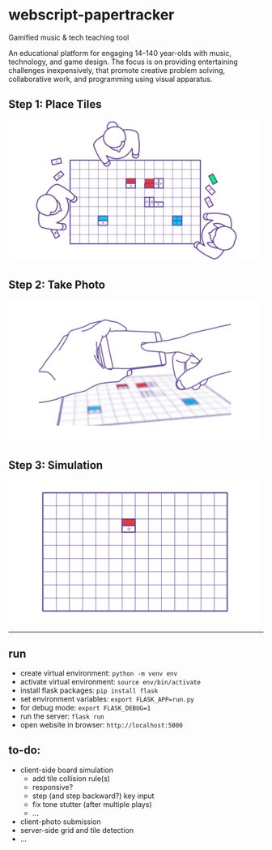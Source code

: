 # webscript-papertracker

Gamified music &amp; tech teaching tool

An educational platform for engaging 14–140 year-olds with music, technology, and game design. The focus is on providing entertaining challenges inexpensively, that promote creative problem solving, collaborative work, and programming using visual apparatus.

## Step 1: Place Tiles

<img src="step_1.gif" width="500" />

## Step 2: Take Photo

<img src="step_2.gif" width="500" />

## Step 3: Simulation

<img src="step_3.gif" width="500" />

---

## run

* create virtual environment: `python -m venv env`
* activate virtual environment: `source env/bin/activate`
* install flask packages: `pip install flask`
* set environment variables: `export FLASK_APP=run.py`
* for debug mode: `export FLASK_DEBUG=1`
* run the server: `flask run`
* open website in browser: `http://localhost:5000`

## to-do:

* client-side board simulation
  * add tile collision rule(s)
  * responsive?
  * step (and step backward?) key input
  * fix tone stutter (after multiple plays)
  * ...
* client-photo submission
* server-side grid and tile detection
* ...
